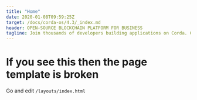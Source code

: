```yaml
---
title: "Home"
date: 2020-01-08T09:59:25Z
target: /docs/corda-os/4.3/_index.md
header: OPEN-SOURCE BLOCKCHAIN PLATFORM FOR BUSINESS
tagline: Join thousands of developers building applications on Corda. Corda enables businesses to transact directly and in strict privacy using smart contracts, reducing transaction and record-keeping costs and streamlining business operations.
---
```


# If you see this then the page template is broken

Go and edit `/layouts/index.html`
